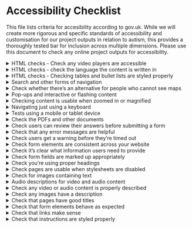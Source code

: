# Accessibility Checklist

This file lists criteria for accesibility according to gov.uk. 
While we will create more rigorous and specific standards of accessibility and customisation for our project outputs in relation to autism, this provides a thoroughly tested bar for inclusion across multiple dimensions. 
Please use this document to check any online project outputs for accessibility. 

<details>
<summary>HTML checks - Check any video players are accessible</summary>
<br>

## Summary

You need to check that any video players are accessible. 
This means checking that the buttons you need to use to interact with the video player are marked up in a way that a screen reader would recognise.

## What needs to be done?

You’ll need to inspect the page HTML to check whether you’re meeting this requirement. 
Bring up the page HTML using the same method you used to check whether your text content was marked up properly.
Once you’ve done that, right-click (or left-click if you’re using Edge) one of the video player buttons and select ‘inspect’ or ‘inspect element’, depending on the browser you’re using.

Check whether the button’s been given a name like ‘Play’ or ‘Pause’ - if it has, the name will likely appear as part of a ‘title’ or ‘aria label’ tag.
If there’s no text indicating what the button does then it’s probably not been marked up properly. 
This means a screen reader will not know what the button’s for and that users need to be able to see and understand the button icon to work it out for themselves.
</details>

<details>
<summary>HTML checks - check the language the content is written in</summary> 
<br>  

Summary

A screen reader needs to know what language a page is written in so it uses the correct speech libraries for accent and pronunciation. 
It only knows this if the language is specified in the page HTML.

What needs to be done?

You’ll need to check the HTML of your sample content pages to see whether your website does this. 
To inspect the page HTML, use the same method you used when checking whether your content was marked up appropriately.
Once you’ve opened the HTML, scroll to the top of the panel. 
You should see a <!doctype html> tag. 
Directly under that you should see an <html lang=” tag. 
This is where the screen reader finds out the page language.
If the page is written in English, the tag should read <html lang=“en” or <html lang=“en-gb”. 
If it’s empty, the screen reader cannot tell what language the page is in.
If any of your sample pages contain content written in other languages, you’ll need to check that’s marked up properly too, using the country code for the relevant language.                                                                                
</details>

<details>
<summary>HTML checks - Checking tables and bullet lists are styled properly</summary>
<br>

Summary 

Check that any tables and bullet lists have been styled properly. If they are not styled properly, screen reader software will not recognise what they are and will not convey the information in a way that makes sense to users.
                                                                                
What needs to be done?

View HTML page
The way you view your page’s HTML depends on which browser you’re using. If you’re using:

Google Chrome, right-click the page element you want to check and select ‘inspect’
Safari, right-click the page element you want to check and select ‘inspect element’ - you might need to enable Safari developer tools first
Edge, press ‘F12’, then hold ‘Ctrl’ and ‘B’ - once you’ve done that, left-click the page element you want to check
Firefox, right-click the element you want to check and select ‘inspect element’ - you might need to enable Firefox web developer first
This should open up a panel somewhere on your screen showing the HTML for the page. 

**Check a few tables and bullet lists from your sample pages**. Once you’ve opened up the source code, look out for the following sorts of tags:

for tables, look out for td, th and tr in <>
for bullet lists, look out for ul and li in <>
If you can see these tags, it’s likely the elements have been styled properly.
</details>

<details>
<summary>Search and other forms of navigation</summary>
<br>

Summary

You’ll need to do some checks to see how accessible your website’s navigation is. 
Navigation includes things like search, site maps and navigation categories.

What needs to be done?

**Check your navigation behaves consistently**
Things like search bars and breadcrumb trails (the list of links that appear at the top of the page to show where in your website’s navigation you currently are) should behave in the same way wherever they appear on your website.

You can check for this by going to a few of your sample pages and checking whether the navigational elements are presented consistently. If things like search boxes or navigation menus appear in different places across the pages, you’re probably not meeting this requirement.

**Check links do not trigger on the down-press of a mouse**
To open a link, a user has to click their mouse (known as a ‘down event’) and release it (known as an ‘up event’).

You need to check that this is how your links behave. Check a sample of your content pages and interact with some of the links - specifically to see whether the links are opened on the down click of the mouse, or whether they only open once you release the mouse button.

If they’re triggered on the down event, you’re likely not meeting this requirement.
</details>


<details>
<summary>Check whether there’s an alternative for people who cannot see maps</summary>
<br>
Summary

Some websites contain interactive maps.

It’s very hard to make a map itself accessible to people who have visual impairments using some sorts of assistive technology. 
At the least, you should provide an alternative for users who cannot use the map.

What needs to be done?

It’s very hard to make a map itself accessible to people who have visual impairments using some sorts of assistive technology.
At the least, you should provide an alternative for users who cannot use the map.

The Pension Wise website does this well. 
For instance, when you search for your nearest contact centre, you’re presented not only with a map you could use to navigate, but also with a text address any user could access.

Check any maps on your website to see whether you’re providing alternative routes for users who cannot use the map.
</details>

<details>
<summary>Pop-ups and interactive or flashing content</summary>
<br>
Summary

Pop-ups or flashing images can be very distracting. They should not be there by default and users need to be able to disable or dismiss these elements easily.

What needs to be done?

**Check that users can disable animated or moving content**
Things like scrolling carousels or blinking images can be very distracting for people with cognitive disabilities.

If your website contains these sorts of elements, you need to check whether users can disable them.

Go to any of your sample pages containing these items and see if there’s a way to stop them. Try clicking on them, or interacting with the surrounding content. Check to see if there’s a button to stop or pause the item.

**Check for content that plays automatically**
Some websites play audio or video content automatically when a user refreshes or opens a page.

If this applies to your website - and the content plays for more than 3 seconds - you’ll need to check users can either change the volume or stop.
</details>
  
<details>
<summary>Checking content is usable when zoomed in or magnified</summary>

Summary

Some users with visual impairments use screen magnification tools that zoom into the page content, or increase the size of the text. 
You’ll need to check your content is usable for people using these tools.

What needs to be done?

 - **Checking content is usable when you enlarge the text**
Take a couple of the forms and content pages from your sample and see what happens if you increase the font size.

You can usually do this by changing the settings in your browser. For example, in Chrome you do this by choosing “Settings”, and changing the “Font size” from “medium” to “very large”.

Once you’ve increased the font size, try to complete a few tasks using your sample pages. If the page resizes or restructures properly, it should not obscure any of the important information or buttons you’d need to progress through a form.

 - **Checking how the page behaves when users zoom in**
You’ll need to check what happens to your pages when you adjust the page zoom in your browser. You can do this either through your browser’s settings or by using a keyboard shortcut - usually ‘Cmd’ or ‘Ctrl’ plus the ‘+’ key.

Use the same sample of pages you used when tweaking the size of the text. For each page, see what happens when you zoom progressively further in.

If your website is handling this in an accessible way, then you should be able to navigate without using horizontal scroll: the content should reformat in a way that means you only need to use vertical scrolling.
</details>

<details>
<summary>Navigating just using a keyboard</summary> 
<br>
Summary

Some of your users need to navigate without a mouse, just using a keyboard. You’ll need to do some checks to see how easy it is for them to do that.

The main keys you’ll be using to navigate are the space bar, ‘Tab’, ‘Enter’ and ‘Esc’ keys. ‘Tab’ is the key that lets you jump between page elements, while ‘Enter’ and ‘Esc’ let you interact with and dismiss those page elements. The space bar activates buttons, checkboxes and radio buttons.

You might need to enable the tabbing function if you’re using Safari.

What needs to be done?

 - Check you can tell where you are on the page
When you navigate just using a keyboard, you do not have the mouse cursor to let you know where the focus is on the page. You need to make sure there’s another way for users to orientate themselves and understand which page element they’re focusing on.

For example, if you tab through the GOV.UK homepage you’ll notice that the page element in focus is highlighted very clearly with a prominent orange block.

 - Spend a few minutes tabbing through a few of the sample pages you selected. Ask yourself whether it’s clear where on the page you’re focused - if it takes you a while to notice which element is in focus then you’re probably not meeting this requirement.

 - Check the order makes sense when tabbing
While you were tabbing through the page elements, you should have noticed whether the tabbing moved in a logical order. For instance, if you tab on to a navigation bar, you’d expect to be able to tab through the entire bar without the focus jumping off elsewhere on the page.

 - Spend a few minutes testing this on a few of your sample pages, to check you can tab in a logical order.

 - Check nothing unexpected happens when tabbing through a page
When you were tabbing through your sample pages, you should have noticed whether anything unexpected happened. For example, if tabbing onto an element triggered anything like:
a new web page to open
a navigation menu to open
Another thing to look out for is whether you can interact with all the page elements you’d expect to.

For example, some websites like the Service Manual feature expandable, hide and reveal style navigation. If these navigational elements are marked up properly, you can expand and close them with a keyboard as you would with a mouse.

But if they’re marked up incorrectly, you’ll likely tab straight past them using just a keyboard. Look out for things like this.

- Check you do not get stuck when navigating through content
While you’re tabbing through your sample pages, note down any places where you get stuck.
Getting stuck means ending up somewhere you cannot navigate away from using just your keyboard. For instance, you might activate a pop-up or interactive element that you cannot skip away from just by using the ‘Esc’ key.
People not using a mouse would not be able to move away from a page element like this, which could prove very frustrating.
If you find you get stuck, you’re probably not meeting this requirement.

 - Check forms are still usable without a mouse
Take your sample of forms and see if you can complete them without using a mouse. This means using ‘Tab’ to jump between the form elements and ‘Enter’ to interact with any navigation elements, like ‘next’ or ‘submit’ buttons.
If there are form elements you cannot get through using just your keyboard, then your website is not meeting this requirement.

 - Check users can skip to the main content on a page
Lots of websites contain several links and navigational elements in the header at the top of the page. Users need to be able to skip past these links straight to the main page content if they want to, so they’re not forced to tab through each item individually every time they open a new page.
Some websites give users the chance to skip these header blocks. For instance, if you hit ‘Tab’ when you arrive at the GOV.UK home page, you’ll see the option to ‘Skip to main content’. If you hit ‘Enter’, the page will refocus past the header block down to where the actual page content begins.

See if the same thing happens when you hit ‘Tab’ after refreshing a page on your website.
</details>

<details>
<summary>Tests using a mobile or tablet device</summary>
<br>
Summary

You’ll need to start by doing some checks using a mobile or tablet device to check that your website is usable on these types of device.

What needs to be done?

 - Check the page orientation

You’ll need to take a few of your sample pages and check they respond properly when you try to change the page orientation.

You can do this by loading up a page on a mobile or tablet device and turning the screen from portrait to landscape a few times. The page should respond to fit that view, rather than staying locked in place.

 - Check you can navigate using just one finger

Some users have limited dexterity or range of movement, which means it’s important that they do not have to use complex gestures that involve more than one finger to navigate your website on their mobile or tablet device. There needs to be a simple alternative that they can use that only requires one finger.

Go through your sample content pages and check whether it’s possible to navigate using just one finger. Try things like double-tapping to zoom in and out of the page and holding or hovering your finger over an element to highlight it.

It’s worth trying to complete a couple of forms using these techniques, too.

 - Check you’re not relying on complex motions
Some more interactive websites or apps require users to do things like shake or tilt their device to complete an action.

This will not apply to most websites, but if it applies to yours then you need to make sure there’s an alternative for users who cannot move their device in these ways.

Check that none of your sample pages require any of these types of interactions - and if they do, that there’s another way of completing that task.
</details>

<details>
<summary>Check the PDFs and other documents</summary>
<br>
Summary

You’ll need to check your sample of PDFs and other documents (for example, Word documents, spreadsheets and presentations). Your sample should include:

documents that are essential to users accessing one of your services, no matter when they were published

non-essential documents (such as leaflets) that were published on or after 23 September 2018

What needs to be done?

- Check the documents have meaningful titles. First, check the documents have descriptive titles that explain what they’re for.
-
An example of a good title is something like “Blue badge application form”, as it makes clear what the document is and what a user would use it for. Something like “Accounts - ‘18” is not as good, because it’s vague and does not explain in enough detail what the document is. 

- Check for headings. For this test, you’ll need to open a few of the documents in a document editor. You could use something like Google Docs or Microsoft Word for this if you do not have PDF editing software. The first thing to check is that the document is broken up into sections - and that those sections all have descriptive headings. This will allow people using screen readers to scan the document and jump to the section that’s relevant to them. You’ll also need to check that the headings are tagged properly - for instance, they’ve been created using the styles gallery in Microsoft Word or something similar. That way, a screen reader will recognise them as headings and will let users scan through them to find the content they need. If the headings are just styled using bold, the screen reader will not know they’re headings. 
- Check the documents convey instructions in an accessible way
You need to make sure you’re not conveying instructions in a way that relies on a user’s ability to see the document.
For example, only sighted users will understand instructions like: ‘click the round button’ ‘click the big button below’ ‘click the red button’ Users who cannot see the page will not know what you’re referring to, because you need to be able to see the page to identify a button as ‘big’, ‘red’ or ‘round’. So check your document sample and look out for these types of instructions.
- Check that any link text makes sense. Next, check that any link text you’re using clearly explains where the link will take the user. This is important because screen reader users often scan through lists of links in isolation. This means they do not have the surrounding context to help them understand what the link is for. You can check your links by looking at your sample pages and just reading the link text - without paying attention to the surrounding content. If the links still make sense even in isolation and clearly explain where the links go, it’s likely the text you’re using is accessible. If you’re using link text like ‘click here’ or ‘more information’ then you’re probably not meeting this requirement, as link text like that does not describe where the link will go or what it’s for.
- Check that images, charts and tables have a description .You’ll need to check that any visual way of conveying data like a table, chart or image is described in the surrounding text. That way, users who cannot see the images can still access the information the image conveys.
</details>

<details>
<summary>Check users can review their answers before submitting a form</summary>
<br>

Summary 
  
Users need to be able to check their answers before submitting certain types of form, to confirm they’ve entered the correct information. 
This only applies to forms where there would be serious consequences to them making a mistake - for example, financial transactions or something that enters them into a legal contract.

What needs to be done?

You can test this by going to any of your sample forms that meet these criteria and working your way through them. See if you’re presented with a page that lets you check your answers before submitting the form.
</details>

<details>
<summary>Check that any error messages are helpful</summary>
<br>
  
Summary

When a user provides incorrect information in a form, you need to let them know they’ve made a mistake and help them correct that mistake.

What needs to be done?

You can check how well your website is doing this by going to your sample forms and entering some intentionally incorrect or invalid information.

For example, you could enter a future date into a date of birth field or a postcode with too few characters and try submitting the form. This should generate an error message.

Assess whether the error messages make clear what you need to do to correct the mistakes. Messages like ‘invalid date’ or ‘invalid postcode’ are not very helpful: they indicate that the user has made a mistake, but do not explain why the information was wrong and how to correct the error.

Something like ‘You cannot enter a date in the future - please enter a past date’ is much more helpful.

Play around with a few form fields to see how helpful the error messages are.
</details>
  
<details>
<summary>Check users get a warning before they’re timed out</summary>
<br>
  
Summary

Some websites time users out after a period of inactivity. 
This usually results in form data being lost, or the user being automatically logged out of an account.

You need to make sure to warn users if you’re going to time them out after a period of inactivity. 
You’ll also need to give them the chance to interact with the page to prevent the time out from happening.

What needs to be done?

You need to make sure to warn users if you’re going to time them out after a period of inactivity. 
You’ll also need to give them the chance to interact with the page to prevent the time out from happening.

Test whether you’re doing this by going to one of the forms on your website and remaining inactive for around 20 minutes. 
If you get timed out with no warning, then you’re not meeting the requirements.

If, after a while, you were given a timeout warning and a chance to prevent the timeout by interacting with the page, you’re likely meeting the requirements
</details>

<details>
<summary>Check form elements are consistent across your website</summary>
<br>

Summary

When you’re checking through your forms, you’ll need to check that form labels are used consistently. These are the labels that describe the information a user needs to enter into a particular field.

What needs to be done?

Check your sample to see how you’re labelling the navigational elements. For instance, are you using ‘Submit’ on one form and then using ‘Go’ or ‘Complete’ on another?

Are you asking for users’ names and addresses in a consistent manner, or does it vary from form to form?
</details>

<details>
<summary>Check it’s clear what information users need to provide</summary>
<br>
 
Summary

As you go through your sample forms, you’ll need to check you’re using field labels in a way that makes clear what information the user needs to enter

What needs to be done?

As you go through your sample forms, you’ll need to check you’re using field labels in a way that makes clear what information the user needs to enter.

As a general rule, these labels should be specific. Look at your forms and make an assessment as to whether they’re clear. 
Common mistakes include not labelling fields at all, or using vague labels like ‘Name’ which do not make clear whose name the user needs to enter (for example, it could be a partner or child’s name, rather than the user’s own name).
</details>

<details>
<summary>Check form fields are marked up appropriately</summary> 
<br>
Summary

You need to make sure any form fields are marked up correctly. 
If they’re not marked up properly, screen readers will not be able to tell what a form field is for, or what information the user should enter into it.

What needs to be done?

You can check your form fields are marked up properly by going to a form and clicking on a field label (the text above, below or next to the field that explains what it’s for). If the field is marked up correctly, clicking the field label should cause your cursor to appear inside the corresponding field.

Do this test on a few of your forms to check whether the fields respond as they should
</details>

<details>
<summary>Check you’re using proper headings</summary>  
<br>
Summary

It’s important that any headings you’re using are styled properly. 
This is because some users with visual impairments use tools called ‘screen readers’ that read out page content to them

What needs to be done?

Screen reader users often jump through the list of headings in a document so they can skip to the content they’re looking for.

* If you’re styling headings just using bold, or by using bigger font, then screen readers will not recognise them as headings. This will stop users from skipping straight to the content they need.

* To check your headings are styled properly, open up the tool you use to edit your website (often known as a ‘content management system’) and check the headings on your sample pages. They’re styled correctly if something like one of the following applies:

    * your headings are styled as things like ‘Heading level 2’, rather than ‘Normal text’
    * you can see tags like ##, ###, H2 or H3 in <>

Requires basic html knowledge
</details>

<details>
<summary>Check pages are usable when stylesheets are disabled</summary>
<br>
Summary
The way a page looks is controlled by something called a ‘stylesheet’. 
It defines things like the way a page is laid out and any font colours.

Your content should still be usable even if stylesheets are disabled, or are not loading properly. 
This means it’s still possible for users to complete any relevant tasks or find important information - for example, look for opening hours or contact details, or navigate their way to the form they need to fill out.

What needs to be done?

You’ll need to check your sample pages are still usable when stylesheets are disabled. 
Test this by copying a URL from your website and pasting it into the WAVE tool. 
Once you’ve done that, select ‘no styles’ from the panel on the left-hand side of the tool. This should give you a much more basic view of the page.

Check whether you can still use the content to complete any relevant tasks
</details>

<details>
<summary>Check for images containing text</summary>
<br>
Summary

You’ll need to check whether any of your sample images contain text. 
This is because screen readers will not be able to read the text within the image. 
The information should be published as normal page text instead.

What needs to be done?

You’ll need to check whether any of your sample images contain text. 
This is because screen readers will not be able to read the text within the image. 
The information should be published as normal page text instead.

This does not include logos and brand names - it’s okay for those to contain text.
</details>

<details>
<summary>Audio descriptions for video and audio content</summary>
<br>
Summary

When you check through the videos on your website, you might come across things that are covered in the video but not described in the audio track - something like the contents of a chart or graph, for example.

If you were only following the audio, you’d miss this information. 
To make sure users can access the information they need, you’d need to provide an extra audio description to describe anything not covered in the main audio track.

What needs to be done?

Check your sample of videos to see if an extra audio track is required and whether you’re providing one.
</details>

<details>
<summary>Check any video or audio content is properly described</summary>
<br>

Summary

You’ll need to check that any videos or audio content are clearly described so that users who cannot hear them can still access the information

What needs to be done?

This firstly means checking that videos have captions explaining any sound effects and dialogue. 
You should also check your sample videos (maybe 2 or 3) to assess the quality of those captions.

Once you’ve done that, you’ll need to check there are transcripts for any audio content you’ve got.
</details>

<details>
<summary>Check any images have a description</summary> 
<br>

Summary
  
You’ll need to check that any non-decorative images (including charts or diagrams) have an accompanying text description. 
That way, users can still access the relevant information even if they cannot see the image

What needs to be done?

Take your sample pages and check that any images either:

have appropriate alternative (or ‘alt) text that explains the information the image conveys - you can usually check this in the content management system you use to update your website
are described in any surrounding body text
You do not need to check decorative images - these do not need an accompanying description.
</details>

<details>
<summary>Check that pages have good titles</summary>

Summary

You need to check your pages are titled properly. 
  If they’re not, users will not understand what they’re for and will struggle to find what they need using search

What needs to be done?

Your page title should appear in the page tab at the top of your browser. 
For instance, if you go to the GOV.UK homepage you’ll see the text in the tab near the top of the browser is ‘Welcome to GOV.UK’. 
This is the page title.

Look at the equivalent text for your sample pages. 
You can hover over the tab to see the full text if it’s too long to fit on the tab itself.

Check whether your titles are descriptive. Ask yourself whether they clearly state - in simple language - what the pages are about and the tasks they’d help users complete.

For example, ‘Apply for a blue badge - Danbury Council’ is a much more descriptive title than just ‘Blue badges’.

Also check that none of the titles are duplicated: if 2 pages have the same title, how is the user supposed to know which one to use?
</details>

<details>
<summary>Check that form elements behave as expected</summary>
<br>
Summary

When you were working your way through some of your sample forms, you should have noticed whether interacting with any of the elements caused anything unexpected to happen
This includes things like a dropdown menu or radio button (an element that lets you select just one of a few options) causing a new page to open when you click on it.

What needs to be done?

Check forms to ensure this isn't an issue.
</details>

<details>
<summary>Check that links make sense</summary>
<br>

Summary
  
Check any links on your sample content pages to check that the link text you’re using clearly explains where any links will take the user

What needs to be done?

Check any links on your sample content pages to check that the link text you’re using clearly explains where any links will take the user.

This is important because screen reader users often scan through lists of links in isolation. This means they do not have the surrounding context to help them understand what the link is for.

You can check your links by looking at your sample pages and just reading the link text - without paying attention to the surrounding content. 
If the link text still makes sense in isolation and clearly explains where the link goes, it’s likely the text you’re using is accessible.

If you’re using link text like ‘click here’ or ‘more information’ then you’re probably not meeting this requirement, as link text like that does not describe where the link will go or what it’s for.
</details>

<details>
<summary>Check that instructions are styled properly</summary>
<br>

Summary
  
You need to make sure you’re not conveying instructions in a way that relies on a user’s ability to see the page

What needs to be done?

You need to make sure you’re not conveying instructions in a way that relies on a user’s ability to see the page.

For example, only sighted users will understand instructions like:

‘click the round button’
‘click the big button below’
‘click the red button’
Users who cannot see the page will not know what you’re referring to, because instructions like that rely on visual descriptions.

So check your sample of pages and look out for these types of instructions

